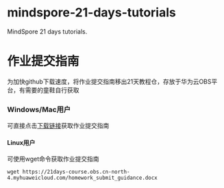 # mindspore-21-days-tutorials
MindSpore 21 days tutorials.

# 作业提交指南
为加快github下载速度，将作业提交指南移出21天教程仓，存放于华为云OBS平台，有需要的童鞋自行获取

### Windows/Mac用户

可直接点击[下载链接](https://21days-course.obs.cn-north-4.myhuaweicloud.com/homework_submit_guidance.docx)获取作业提交指南

#### Linux用户

可使用wget命令获取作业提交指南
```
wget https://21days-course.obs.cn-north-4.myhuaweicloud.com/homework_submit_guidance.docx
```
